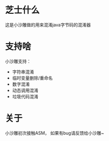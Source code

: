 # 芝士什么
这是小沙雕做的用来混淆java字节码的混淆器

# 支持啥
小沙雕支持：
- 字符串混淆
- 临时变量删除/重命名
- 数字混淆
- 动态调用混淆
- 垃圾代码混淆

# 关于
小沙雕初次接触ASM，
如果有bug请反馈给小沙雕~

